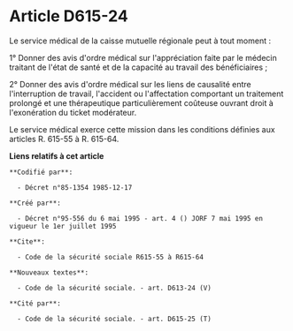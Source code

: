 # Article D615-24

Le service médical de la caisse mutuelle régionale peut à tout moment :

1° Donner des avis d'ordre médical sur l'appréciation faite par le médecin traitant de l'état de santé et de la capacité au
travail des bénéficiaires ;

2° Donner des avis d'ordre médical sur les liens de causalité entre l'interruption de travail, l'accident ou l'affectation
comportant un traitement prolongé et une thérapeutique particulièrement coûteuse ouvrant droit à l'exonération du ticket
modérateur.

Le service médical exerce cette mission dans les conditions définies aux articles R. 615-55 à R. 615-64.

**Liens relatifs à cet article**

	**Codifié par**:

	  - Décret n°85-1354 1985-12-17

	**Créé par**:

	  - Décret n°95-556 du 6 mai 1995 - art. 4 () JORF 7 mai 1995 en vigueur le 1er juillet 1995

	**Cite**:

	  - Code de la sécurité sociale R615-55 à R615-64

	**Nouveaux textes**:

	  - Code de la sécurité sociale. - art. D613-24 (V)

	**Cité par**:

	  - Code de la sécurité sociale. - art. D615-25 (T)
